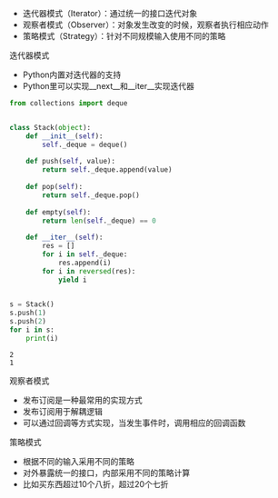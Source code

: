 
- 迭代器模式（Iterator）：通过统一的接口迭代对象
- 观察者模式（Observer）：对象发生改变的时候，观察者执行相应动作
- 策略模式（Strategy）：针对不同规模输入使用不同的策略

迭代器模式
- Python内置对迭代器的支持
- Python里可以实现__next__和__iter__实现迭代器


```python
from collections import deque


class Stack(object):
    def __init__(self):
        self._deque = deque()
        
    def push(self, value):
        return self._deque.append(value)
    
    def pop(self):
        return self._deque.pop()
        
    def empty(self):
        return len(self._deque) == 0
    
    def __iter__(self):
        res = []
        for i in self._deque:
            res.append(i)
        for i in reversed(res):
            yield i
            

s = Stack()
s.push(1)
s.push(2)
for i in s:
    print(i)
```

    2
    1
    

观察者模式
- 发布订阅是一种最常用的实现方式
- 发布订阅用于解耦逻辑
- 可以通过回调等方式实现，当发生事件时，调用相应的回调函数

策略模式
- 根据不同的输入采用不同的策略
- 对外暴露统一的接口，内部采用不同的策略计算
- 比如买东西超过10个八折，超过20个七折


```python

```
